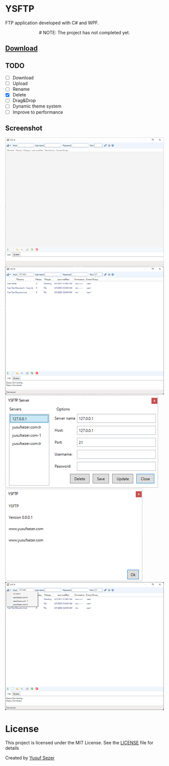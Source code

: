 # YSFTP
FTP application developed with C# and WPF.

<div align="center">
# NOTE: The project has not completed yet.
</div>

## [Download](https://github.com/yusufsefasezer/YSFTP/archive/master.zip)

## TODO
- [ ] Download
- [ ] Upload
- [ ] Rename
- [X] Delete
- [ ] Drag&Drop
- [ ] Dynamic theme system
- [ ] Improve to performance

## Screenshot
![screenshot1](screenshot/screenshot1.png)
![screenshot2](screenshot/screenshot2.png)
![screenshot3](screenshot/screenshot3.png)
![screenshot4](screenshot/screenshot4.png)
![screenshot5](screenshot/screenshot5.png)


# License
This project is licensed under the MIT License. See the [LICENSE](LICENSE) file for details

Created by [Yusuf Sezer](https://www.yusufsezer.com)
